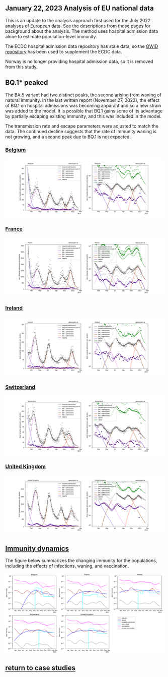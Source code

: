 ## January 22, 2023 Analysis of EU national data

This is an update to the analysis approach first used for the July 2022 analyses of European data.
See the descriptions from those pages for background about the analysis.
The method uses hospital admission data alone to estimate population-level immunity.

The ECDC hospital admission data repository has stale data, so the
[OWID repository](https://github.com/owid/covid-19-data/blob/master/public/data/hospitalizations/covid-hospitalizations.csv) has been used to
supplement the ECDC data.

Norway is no longer providing hospital admission data, so it is removed from this study.

## BQ.1* peaked

The BA.5 variant had two distinct peaks, the second arising from waning of natural immunity. In the last written report (November 27, 2022),
the effect of BQ.1 on hospital admissions was becoming apparant and so a new strain was added to the model.
It is possible that BQ.1 gains some of its advantage by partially escaping existing immunity, and this was included in the model.

The transmission rate and escape parameters were adjusted to match the data.
The continued decline suggests that the rate of immunity waning is not growing, and a second peak due to BQ.1 is not expected.

### [Belgium](img/be_4_4_0122.pdf)

![be](img/be_4_4_0122.png)

### [France](img/fr_4_4_0122.pdf)

![fr](img/fr_4_4_0122.png)

### [Ireland](img/ie_4_4_0122.pdf)

![ie](img/ie_4_4_0122.png)

### [Switzerland](img/ch_4_4_0122.pdf)

![ch](img/ch_4_4_0122.png)

### [United Kingdom](img/gb_4_4_0122.pdf)

![gb](img/gb_4_4_0122.png)

## [Immunity dynamics](img/eu_waning.pdf)

The figure below summarizes the changing immunity for the populations,
including the effects of infections, waning, and vaccination.

![eu](img/eu_waning.png)

## [return to case studies](../index.md)

